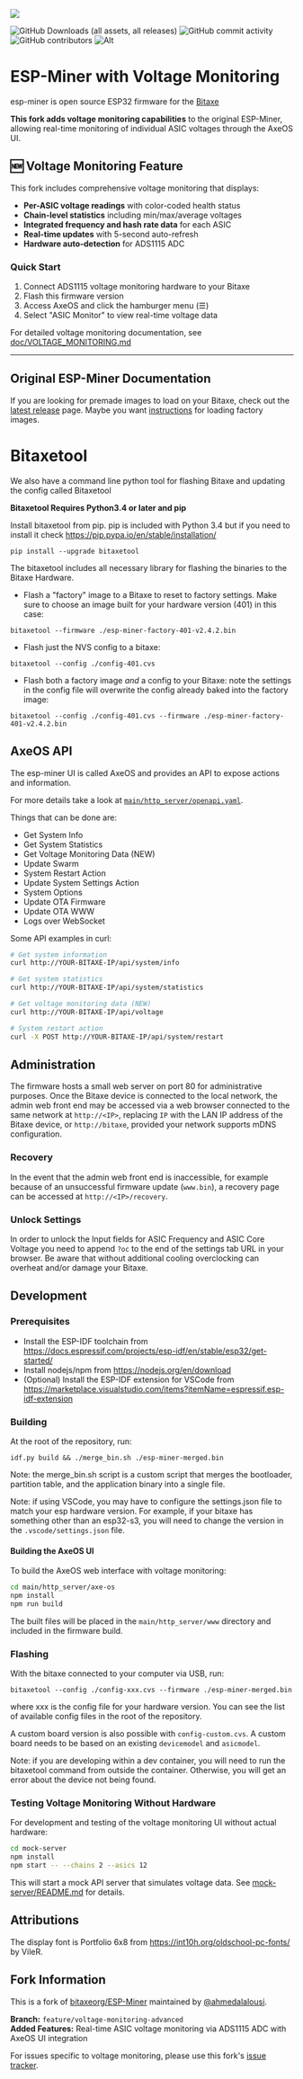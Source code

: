 [![](https://dcbadge.vercel.app/api/server/3E8ca2dkcC)](https://discord.gg/osmu)

![GitHub Downloads (all assets, all releases)](https://img.shields.io/github/downloads/bitaxeorg/esp-miner/total)
![GitHub commit activity](https://img.shields.io/github/commit-activity/t/bitaxeorg/esp-miner)
![GitHub contributors](https://img.shields.io/github/contributors/bitaxeorg/esp-miner)
![Alt](https://repobeats.axiom.co/api/embed/70889479b1e002c18a184b05bc5cbf2ed3718579.svg "Repobeats analytics image")

# ESP-Miner with Voltage Monitoring

esp-miner is open source ESP32 firmware for the [Bitaxe](https://github.com/bitaxeorg/bitaxe)

**This fork adds voltage monitoring capabilities** to the original ESP-Miner, allowing real-time monitoring of individual ASIC voltages through the AxeOS UI.

## 🆕 Voltage Monitoring Feature

This fork includes comprehensive voltage monitoring that displays:
- **Per-ASIC voltage readings** with color-coded health status
- **Chain-level statistics** including min/max/average voltages
- **Integrated frequency and hash rate data** for each ASIC
- **Real-time updates** with 5-second auto-refresh
- **Hardware auto-detection** for ADS1115 ADC

### Quick Start
1. Connect ADS1115 voltage monitoring hardware to your Bitaxe
2. Flash this firmware version
3. Access AxeOS and click the hamburger menu (☰)
4. Select "ASIC Monitor" to view real-time voltage data

For detailed voltage monitoring documentation, see [doc/VOLTAGE_MONITORING.md](doc/VOLTAGE_MONITORING.md)

---

## Original ESP-Miner Documentation

If you are looking for premade images to load on your Bitaxe, check out the [latest release](https://github.com/bitaxeorg/ESP-Miner/releases/latest) page. Maybe you want [instructions](https://github.com/bitaxeorg/ESP-Miner/blob/master/flashing.md) for loading factory images.

# Bitaxetool
We also have a command line python tool for flashing Bitaxe and updating the config called Bitaxetool 

**Bitaxetool Requires Python3.4 or later and pip**

Install bitaxetool from pip. pip is included with Python 3.4 but if you need to install it check <https://pip.pypa.io/en/stable/installation/>

```
pip install --upgrade bitaxetool
```
The bitaxetool includes all necessary library for flashing the binaries to the Bitaxe Hardware.

- Flash a "factory" image to a Bitaxe to reset to factory settings. Make sure to choose an image built for your hardware version (401) in this case:

```
bitaxetool --firmware ./esp-miner-factory-401-v2.4.2.bin
```
- Flash just the NVS config to a bitaxe:

```
bitaxetool --config ./config-401.cvs
```
- Flash both a factory image _and_ a config to your Bitaxe: note the settings in the config file will overwrite the config already baked into the factory image:

```
bitaxetool --config ./config-401.cvs --firmware ./esp-miner-factory-401-v2.4.2.bin
```

## AxeOS API
The esp-miner UI is called AxeOS and provides an API to expose actions and information.

For more details take a look at [`main/http_server/openapi.yaml`](./main/http_server/openapi.yaml).

Things that can be done are:
  
  - Get System Info
  - Get System Statistics
  - Get Voltage Monitoring Data (NEW)
  - Update Swarm
  - System Restart Action
  - Update System Settings Action
  - System Options
  - Update OTA Firmware
  - Update OTA WWW
  - Logs over WebSocket

Some API examples in curl:
  ```bash
  # Get system information
  curl http://YOUR-BITAXE-IP/api/system/info
  ```
  ```bash
  # Get system statistics
  curl http://YOUR-BITAXE-IP/api/system/statistics
  ```
  ```bash
  # Get voltage monitoring data (NEW)
  curl http://YOUR-BITAXE-IP/api/voltage
  ```
  ```bash
  # System restart action
  curl -X POST http://YOUR-BITAXE-IP/api/system/restart
  ```

## Administration

The firmware hosts a small web server on port 80 for administrative purposes. Once the Bitaxe device is connected to the local network, the admin web front end may be accessed via a web browser connected to the same network at `http://<IP>`, replacing `IP` with the LAN IP address of the Bitaxe device, or `http://bitaxe`, provided your network supports mDNS configuration.

### Recovery

In the event that the admin web front end is inaccessible, for example because of an unsuccessful firmware update (`www.bin`), a recovery page can be accessed at `http://<IP>/recovery`.

### Unlock Settings

In order to unlock the Input fields for ASIC Frequency and ASIC Core Voltage you need to append `?oc` to the end of the settings tab URL in your browser. Be aware that without additional cooling overclocking can overheat and/or damage your Bitaxe.

## Development

### Prerequisites

- Install the ESP-IDF toolchain from https://docs.espressif.com/projects/esp-idf/en/stable/esp32/get-started/
- Install nodejs/npm from https://nodejs.org/en/download
- (Optional) Install the ESP-IDF extension for VSCode from https://marketplace.visualstudio.com/items?itemName=espressif.esp-idf-extension

### Building

At the root of the repository, run:
```
idf.py build && ./merge_bin.sh ./esp-miner-merged.bin
```

Note: the merge_bin.sh script is a custom script that merges the bootloader, partition table, and the application binary into a single file.

Note: if using VSCode, you may have to configure the settings.json file to match your esp hardware version. For example, if your bitaxe has something other than an esp32-s3, you will need to change the version in the `.vscode/settings.json` file.

#### Building the AxeOS UI

To build the AxeOS web interface with voltage monitoring:

```bash
cd main/http_server/axe-os
npm install
npm run build
```

The built files will be placed in the `main/http_server/www` directory and included in the firmware build.

### Flashing

With the bitaxe connected to your computer via USB, run:

```
bitaxetool --config ./config-xxx.cvs --firmware ./esp-miner-merged.bin
```

where xxx is the config file for your hardware version. You can see the list of available config files in the root of the repository.

A custom board version is also possible with `config-custom.cvs`. A custom board needs to be based on an existing `devicemodel` and `asicmodel`.

Note: if you are developing within a dev container, you will need to run the bitaxetool command from outside the container. Otherwise, you will get an error about the device not being found.

### Testing Voltage Monitoring Without Hardware

For development and testing of the voltage monitoring UI without actual hardware:

```bash
cd mock-server
npm install
npm start -- --chains 2 --asics 12
```

This will start a mock API server that simulates voltage data. See [mock-server/README.md](mock-server/README.md) for details.

## Attributions

The display font is Portfolio 6x8 from https://int10h.org/oldschool-pc-fonts/ by VileR.

## Fork Information

This is a fork of [bitaxeorg/ESP-Miner](https://github.com/bitaxeorg/ESP-Miner) maintained by [@ahmedalalousi](https://github.com/ahmedalalousi).

**Branch:** `feature/voltage-monitoring-advanced`  
**Added Features:** Real-time ASIC voltage monitoring via ADS1115 ADC with AxeOS UI integration

For issues specific to voltage monitoring, please use this fork's [issue tracker](https://github.com/ahmedalalousi/ESP-Miner/issues).
